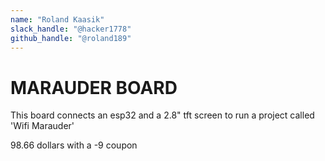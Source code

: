 ```yaml
---
name: "Roland Kaasik"
slack_handle: "@hacker1778"
github_handle: "@roland189"
---
```


# MARAUDER BOARD

<!-- Describe your board in 2-3 sentences. What are you making? What will it do? -->
This board connects an esp32 and a 2.8" tft screen to run a project called 'Wifi Marauder'
<!-- How much is it going to cost? -->
98.66 dollars with a -9 coupon

<!-- Tell us a little bit about your design process. What were some challenges? What helped? ***Totally optional*** -->
